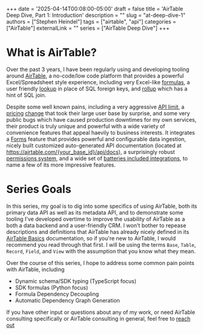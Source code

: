 +++
date = '2025-04-14T00:08:00-05:00'
draft = false
title = 'AirTable Deep Dive, Part 1: Introduction'
description = ""
slug = "at-deep-dive-1"
authors = ["Stephen Heindel"]
tags = ["airtable", "api"]
categories = ["AirTable"]
externalLink = ""
series = ["AirTable Deep Dive"]
+++

# What is AirTable?

Over the past 3 years, I have been regularly using and developing tooling around [AirTable](https://airtable.com/), a no-code/low code platform that provides a powerful Excel/Spreadsheet style experience, including very Excel-like [formulas](https://support.airtable.com/docs/formula-field-reference), a user friendly [lookup](https://support.airtable.com/v1/docs/lookup-field-overview) in place of SQL foreign keys, and [rollup](https://support.airtable.com/docs/rollup-field-overview) which has a hint of SQL join.

Despite some well known pains, including a very aggressive [API limit](https://support.airtable.com/docs/managing-api-call-limits-in-airtable), a [pricing](https://community.airtable.com/product-operations-69/airtable-pricing-updates-for-2023-are-a-slap-in-the-face-for-pro-users-40253) [change](https://www.reddit.com/r/Airtable/comments/15ziz1n/new_airtable_pricing_updates/) that took their large user base by surprise, and some very public bugs which have caused production downtimes for my own services, their product is truly unique and powerful with a wide variety of convenience features that appeal haevily to business interests. It integrates a [Forms](https://support.airtable.com/building-and-sharing-forms-in-airtable) feature that provides powerful and configurable data ingestion, nicely built customized auto-generated API documentation (located at https://airtable.com/{your_base_id}/api/docs), a surprisingly robust [permissions system](https://support.airtable.com/docs/airtable-permissions-overview), and a wide set of [batteries included integrations](https://www.airtable.com/integrations), to name a few of its more impressive features.

# Series Goals

In this series, my goal is to dig into some specifics of using AirTable, both its primary data API as well as its metadata API, and to demonstrate some tooling I've developed overtime to improve the usability of AirTable as a both a data backend and a user-friendly CRM. I won't bother to repease descriptions and definitions that AirTable has already nicely defined in its [AirTable Basics](https://support.airtable.com/docs/introduction-to-airtable-basics) documentation, so if you're new to AirTable, I would recommend you read through that first. I will be using the terms `Base`, `Table`,  `Record`, `Field`, and `View` with the assumption that you know what they mean. 

Over the course of this series, I hope to address some common pain points with AirTable, including
- Dynamic schema/SDK typing (TypeScript focus)
- SDK formulas (Python focus)
- Formula Dependency Decoupling
- Automatic Dependency Graph Generation

If you have other input or questions about any of my work, or need AirTable consulting specifically or AirTable consulting in general, feel free to [reach out](/contact)